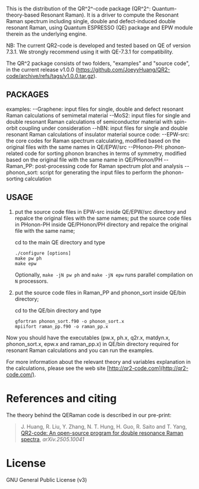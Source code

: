 This is the distribution of the QR^2^-code package (QR^2^: Quantum-theory-based Resonant Raman).
It is a driver to compute the Resonant Raman spectrum including single, double and defect-induced double resonant Raman, 
using Quantum ESPRESSO (QE) package and EPW module therein as the underlying engine.

NB: The current QR2-code is developed and tested based on QE of version 7.3.1. 
We strongly recommend using it with QE-7.3.1 for compatibility.

The QR^2 package consists of two folders, "examples" and "source code", in the current release v1.0.0
(https://github.com/JoeyyHuang/QR2-code/archive/refs/tags/v1.0.0.tar.gz).

## PACKAGES
examples: 
--Graphene: input files for single, double and defect resonant Raman calculations of semimetal material
--MoS2: input files for single and double resonant Raman calculations of semiconductor material with spin-orbit coupling under consideration
--hBN: input files for single and double resonant Raman calculations of insulator material
source code:
--EPW-src: the core codes for Raman spectrum calculating, modified based on the original files with the same names in QE/EPW/src
--PHonon-PH: phonon-related code for sorting phonon branches in terms of symmetry, modified based on the original file with the same name in QE/PHonon/PH
--Raman_PP: post-processing code for Raman spectrum plot and analysis
--phonon_sort: script for generating the input files to perform the phonon-sorting calculation

## USAGE
1. put the source code files in EPW-src inside QE/EPW/src directory and repalce the original files with the same names;
    put the source code files in PHonon-PH inside QE/PHonon/PH directory and repalce the original file with the same name;
    
    cd to the main QE directory and type
    ```
    ./configure [options]
    make pw ph
    make epw
    ```
   Optionally, `make -jN pw ph` and `make -jN epw` runs parallel compilation on `N` processors.

2. put the source code files in Raman_PP and phonon_sort inside QE/bin directory;

    cd to the QE/bin directory and type
    ```
    gfortran phonon_sort.f90 -o phonon_sort.x
    mpiifort raman_pp.f90 -o raman_pp.x
    ```
Now you should have the executables (pw.x, ph.x, q2r.x, matdyn.x, phonon_sort.x, epw.x and raman_pp.x) in QE/bin directory required for resonant Raman calculations
and you can run the examples.

For more information about the relevant theory and variables explanation in the calculations, please see the web site [http://qr2-code.com](http://qr2-code.com/).

# References and citing
The theory behind the QERaman code is described in our pre-print:
> J. Huang, R. Liu, Y. Zhang, N. T. Hung, H. Guo, R. Saito and T. Yang, [QR2-code: An open-source program for double resonance Raman spectra](https://arxiv.org/abs/2505.10041), *arXiv.2505.10041*

# License
GNU General Public License (v3)